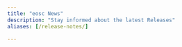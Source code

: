 ```yaml
---
title: "eosc News"
description: "Stay informed about the latest Releases"
aliases: [/release-notes/]

---
```

